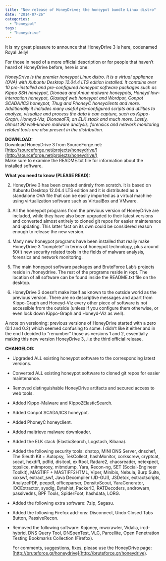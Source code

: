 ```yaml
---
title: "New release of HoneyDrive; the honeypot bundle Linux distro"
date: "2014-07-26"
categories: 
  - "honeypot"
tags: 
  - "honeydrive"
---
```


It is my great pleasure to announce that HoneyDrive 3 is here, codenamed Royal Jelly!  
  
For those in need of a more official description or for people that haven’t heard of HoneyDrive before, here is one:  
  
_HoneyDrive is the premier honeypot Linux distro. It is a virtual appliance (OVA) with Xubuntu Desktop 12.04.4 LTS edition installed. It contains over 10 pre-installed and pre-configured honeypot software packages such as Kippo SSH honeypot, Dionaea and Amun malware honeypots, Honeyd low-interaction honeypot, Glastopf web honeypot and Wordpot, Conpot SCADA/ICS honeypot, Thug and PhoneyC honeyclients and more. Additionally it includes many useful pre-configured scripts and utilities to analyze, visualize and process the data it can capture, such as Kippo-Graph, Honeyd-Viz, DionaeaFR, an ELK stack and much more. Lastly, almost 90 well-known malware analysis, forensics and network monitoring related tools are also present in the distribution._  
  
**DOWNLOAD:**  
Download HoneyDrive 3 from SourceForge.net: [http://sourceforge.net/projects/honeydrive/](http://sourceforge.net/projects/honeydrive/)  
Make sure to examine the README.txt file for information about the installed software.  
  
**What you need to know (PLEASE READ):**  

  
2. HoneyDrive 3 has been created entirely from scratch. It is based on Xubuntu Desktop 12.04.4 LTS edition and it is distributed as a standalone OVA file that can be easily imported as a virtual machine using virtualization software such as VirtualBox and VMware.  
    
3. All the honeypot programs from the previous version of HoneyDrive are included, while they have also been upgraded to their latest versions and converted almost entirely to cloned git repos for easier maintenance and updating. This latter fact on its own could be considered reason enough to release the new version.  
    
4. Many new honeypot programs have been installed that really make HoneyDrive 3 “complete” in terms of honeypot technology, plus around 50(!) new security related tools in the fields of malware analysis, forensics and network monitoring.  
    
5. The main honeypot software packages and BruteForce Lab’s projects reside in /honeydrive. The rest of the programs reside in /opt. The location of all software can be found inside the README.txt file on the desktop.  
    
6. HoneyDrive 3 doesn’t make itself as known to the outside world as the previous version. There are no descriptive messages and apart from Kippo-Graph and Honeyd-Viz every other piece of software is not accessible from the outside (unless if you configure them otherwise, or even lock down Kippo-Graph and Honeyd-Viz as well).  
    

  
A note on versioning: previous versions of HoneyDrive started with a zero (0.1 and 0.2) which seemed confusing to some. I didn’t like it either and in the end I decided to “renumber” those as versions 1 and 2, essentially making this new version HoneyDrive 3, .i.e the third official release.  
  
**CHANGELOG:**  

  
- Upgraded ALL existing honeypot software to the corresponding latest versions.  
    
- Converted ALL existing honeypot software to cloned git repos for easier maintenance.  
    
- Removed distinguishable HoneyDrive artifacts and secured access to web tools.  
    
- Added Kippo-Malware and Kippo2ElasticSearch.  
    
- Added Conpot SCADA/ICS honeypot.  
    
- Added PhoneyC honeyclient.  
    
- Added maltrieve malware downloader.  
    
- Added the ELK stack (ElasticSearch, Logstash, Kibana).  
    
- Added the following security tools: dnstop, MINI DNS Server, dnschef, The Sleuth Kit + Autopsy, TekCollect, hashMonitor, corkscrew, cryptcat, socat, hexdiff, pdfid, disitool, exiftool, Radare2, chaosreader, netexpect, tcpslice, mitmproxy, mitmdump, Yara, Recon-ng, SET (Social-Engineer Toolkit), MASTIFF + MASTIFF2HTML, Viper, Minibis, Nebula, Burp Suite, xxxswf, extract\_swf, Java Decompiler (JD-GUI), JSDetox, extractscripts, AnalyzePDF, peepdf, officeparser, DensityScout, YaraGenerator, IOCExtractor, sysdig, Bytehist, PackerID, RATDecoders, androwarn, passivedns, BPF Tools, SpiderFoot, hashdata, LORG.  
    
- Added the following extra software: 7zip, Sagasu.  
    
- Added the following Firefox add-ons: Disconnect, Undo Closed Tabs Button, PassiveRecon.  
    
- Removed the following software: Kojoney, mwcrawler, Vidalia, ircd-hybrid, DNS Query Tool, DNSpenTest, VLC, Parcellite, Open Penetration Testing Bookmarks Collection (Firefox).  
      
    For comments, suggestions, fixes, please use the HoneyDrive page: [http://bruteforce.gr/honeydrive](http://bruteforce.gr/honeydrive).
